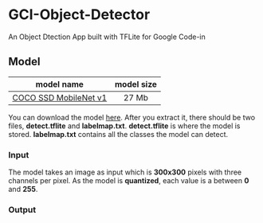 # GCI-Object-Detector
An Object Dtection App built with TFLite for Google Code-in

## Model
model name | model size
:-:|:-:
[COCO SSD MobileNet v1](http://download.tensorflow.org/models/object_detection/ssd_mobilenet_v1_coco_2018_01_28.tar.gz) | 27 Mb

You can download the model [here](http://download.tensorflow.org/models/object_detection/ssd_mobilenet_v1_coco_2018_01_28.tar.gz).  After you extract it, there should be two files, **detect.tflite** and **labelmap.txt**. **detect.tflite** is where the model is stored. **labelmap.txt** contains all the classes the model can detect. <br/>

### Input
The model takes an image as input which is **300x300** pixels with three channels per pixel. As the model is **quantized**, each value is a between **0** and **255**.

### Output
